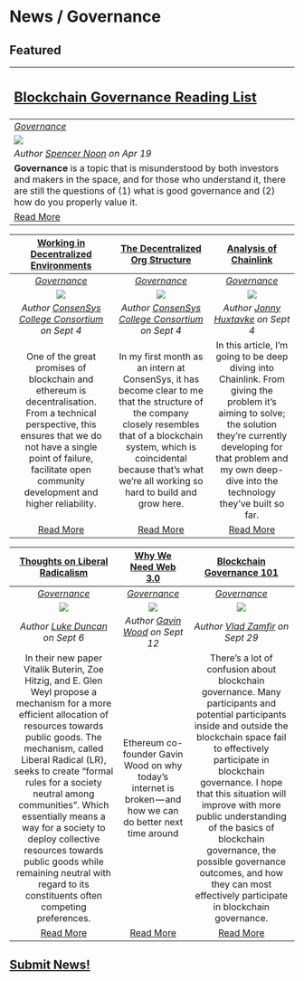 # News / Governance

## **Featured**

[<h2>Blockchain Governance Reading List</h2>](https://medium.com/provably-neutral/blockchain-governance-710abb823d60) |
:-----------|
[_Governance_](governance.md) |
[<img src="https://cdn-images-1.medium.com/max/2000/1*u573NiGsotOxZB1MTtSETA.jpeg">](https://medium.com/provably-neutral/blockchain-governance-710abb823d60) |
_Author [Spencer Noon](https://medium.com/@spencernoon?source=post_header_lockup) on Apr 19_ |
**Governance** is a topic that is misunderstood by both investors and makers in the space, and for those who understand it, there are still the questions of (1) what is good governance and (2) how do you properly value it. |
[Read More](https://medium.com/provably-neutral/blockchain-governance-710abb823d60) |


|[**Working in Decentralized Environments**](https://medium.com/@consensys_uni/working-in-decentralised-environments-d155e3634cbf) | [**The Decentralized Org Structure**](https://medium.com/@consensys_uni/the-decentralized-org-structure-376bee0544cf) | [**Analysis of Chainlink**](https://medium.com/@jonnyhuxtable/analysis-of-chainlink-the-decentralised-oracle-network-7c69bee2345f)   
:-----------:|:-----------:|:-----------:|  
|[_Governance_](governance.md) | [_Governance_](governance.md) | [_Governance_](governance.md) 
| ![](../../images/monthly_no_image.png) | ![](../../images/monthly_no_image.png) | [<img src="https://cdn-images-1.medium.com/max/1600/0*mDy_mHvdmBy0Q8Ru.png">](https://medium.com/@jonnyhuxtable/analysis-of-chainlink-the-decentralised-oracle-network-7c69bee2345f)   
| _Author [ConsenSys College Consortium](https://medium.com/@consensys_uni?source=post_header_lockup) on Sept 4_ | _Author [ConsenSys College Consortium](https://medium.com/@consensys_uni?source=post_header_lockup) on Sept 4_ | _Author [Jonny Huxtavke](https://medium.com/@jonnyhuxtable) on Sept 4_ 
| One of the great promises of blockchain and ethereum is decentralisation. From a technical perspective, this ensures that we do not have a single point of failure, facilitate open community development and higher reliability. | In my first month as an intern at ConsenSys, it has become clear to me that the structure of the company closely resembles that of a blockchain system, which is coincidental because that’s what we’re all working so hard to build and grow here. | In this article, I’m going to be deep diving into Chainlink. From giving the problem it’s aiming to solve; the solution they’re currently developing for that problem and my own deep-dive into the technology they’ve built so far. 
| [Read More](https://medium.com/@consensys_uni/working-in-decentralised-environments-d155e3634cbf)| [Read More](https://medium.com/@consensys_uni/the-decentralized-org-structure-376bee0544cf) |  [Read More](https://medium.com/@jonnyhuxtable/analysis-of-chainlink-the-decentralised-oracle-network-7c69bee2345f)


| [**Thoughts on Liberal Radicalism**](https://medium.com/@lkngtn/thoughts-on-liberal-radicalism-2c76eaa397ec)| [**Why We Need Web 3.0**](https://medium.com/@gavofyork/why-we-need-web-3-0-5da4f2bf95ab) | [**Blockchain Governance 101**](https://blog.goodaudience.com/blockchain-governance-101-eea5201d7992)
:-----------:|:-----------:|:-----------:|  
|[_Governance_](governance.md) | [_Governance_](governance.md) | [_Governance_](governance.md) 
| [<img src="https://cdn-images-1.medium.com/max/1600/1*RYiaJHnalV0fRf9VCTdQyg.png">](https://medium.com/@lkngtn/thoughts-on-liberal-radicalism-2c76eaa397ec) | [<img src="https://cdn-images-1.medium.com/max/1600/1*nxFBxOzzJD6fjj7mp5plPg.jpeg">](https://medium.com/@gavofyork/why-we-need-web-3-0-5da4f2bf95ab) |  ![](../../images/monthly_no_image.png) 
| _Author [Luke Duncan](https://medium.com/@lkngtn) on Sept 6_  | _Author [Gavin Wood](https://medium.com/@gavofyork) on Sept 12_ |  _Author [Vlad Zamfir](https://blog.goodaudience.com/@Vlad_Zamfir) on Sept 29_ 
| In their new paper Vitalik Buterin, Zoe Hitzig, and E. Glen Weyl propose a mechanism for a more efficient allocation of resources towards public goods. The mechanism, called Liberal Radical (LR), seeks to create “formal rules for a society neutral among communities”. Which essentially means a way for a society to deploy collective resources towards public goods while remaining neutral with regard to its constituents often competing preferences. | Ethereum co-founder Gavin Wood on why today’s internet is broken — and how we can do better next time around | There’s a lot of confusion about blockchain governance. Many participants and potential participants inside and outside the blockchain space fail to effectively participate in blockchain governance. I hope that this situation will improve with more public understanding of the basics of blockchain governance, the possible governance outcomes, and how they can most effectively participate in blockchain governance. 
| [Read More](https://medium.com/@lkngtn/thoughts-on-liberal-radicalism-2c76eaa397ec)| [Read More](https://medium.com/@gavofyork/why-we-need-web-3-0-5da4f2bf95ab) |  [Read More](https://blog.goodaudience.com/blockchain-governance-101-eea5201d7992)

## [Submit News!](../guides/guide_for_submitting_news.md)
